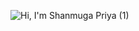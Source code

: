 ![Hi, I'm Shanmuga Priya (1)](https://user-images.githubusercontent.com/11372997/114360586-d1a95c80-9b92-11eb-9199-11ea6ebf3244.gif)

<!--START_SECTION:waka-->
<!--END_SECTION:waka-->
<!--
**Shanmugapriya03/Shanmugapriya03** is a ✨ _special_ ✨ repository because its `README.md` (this file) appears on your GitHub profile.

Here are some ideas to get you started:

- 🔭 I’m currently working on ...
- 🌱 I’m currently learning ...
- 👯 I’m looking to collaborate on ...
- 🤔 I’m looking for help with ...
- 💬 Ask me about ...
- 📫 How to reach me: ...
- 😄 Pronouns: ...
- ⚡ Fun fact: ...
-->
